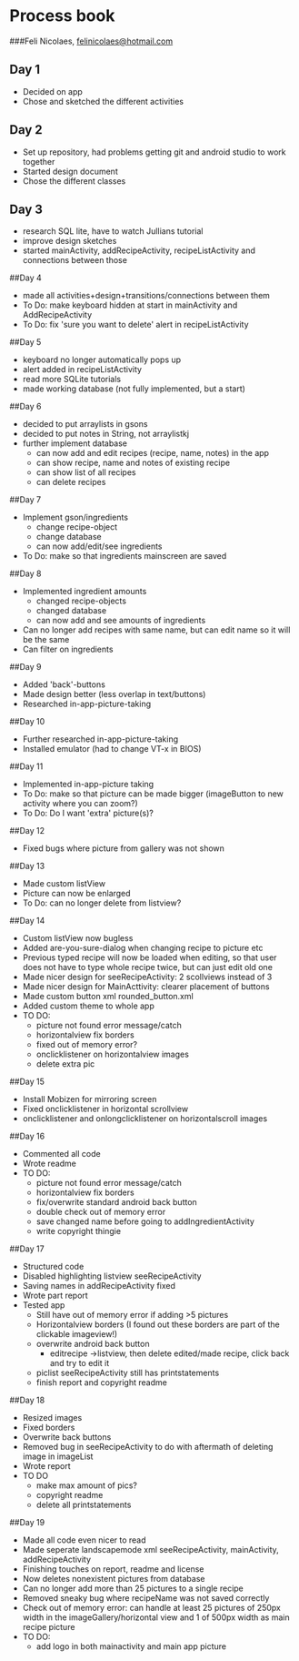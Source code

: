 # Process book
###Feli Nicolaes, felinicolaes@hotmail.com

## Day 1
- Decided on app
- Chose and sketched the different activities

## Day 2
- Set up repository, had problems getting git and android studio to work together
- Started design document
- Chose the different classes

## Day 3
- research SQL lite, have to watch Jullians tutorial
- improve design sketches
- started mainActivity, addRecipeActivity, recipeListActivity and connections between those

##Day 4
- made all activities+design+transitions/connections between them
- To Do: make keyboard hidden at start in mainActivity and AddRecipeActivity
- To Do: fix 'sure you want to delete' alert in recipeListActivity

##Day 5
- keyboard no longer automatically pops up
- alert added in recipeListActivity
- read more SQLite tutorials
- made working database (not fully implemented, but a start)

##Day 6
- decided to put arraylists in gsons
- decided to put notes in String, not arraylistkj
- further implement database
    - can now add and edit recipes (recipe, name, notes) in the app
    - can show recipe, name and notes of existing recipe
    - can show list of all recipes
    - can delete recipes

##Day 7
- Implement gson/ingredients
    - change recipe-object
    - change database
    - can now add/edit/see ingredients
- To Do: make so that ingredients mainscreen are saved

##Day 8
- Implemented ingredient amounts
	- changed recipe-objects
	- changed database
	- can now add and see amounts of ingredients
- Can no longer add recipes with same name, but can edit name so it will be the same
- Can filter on ingredients

##Day 9
- Added 'back'-buttons
- Made design better (less overlap in text/buttons)
- Researched in-app-picture-taking

##Day 10
- Further researched in-app-picture-taking
- Installed emulator (had to change VT-x in BIOS)

##Day 11
- Implemented in-app-picture taking
- To Do: make so that picture can be made bigger (imageButton to new activity where you can zoom?)
- To Do: Do I want 'extra' picture(s)?

##Day 12
- Fixed bugs where picture from gallery was not shown

##Day 13
- Made custom listView
- Picture can now be enlarged
- To Do: can no longer delete from listview?

##Day 14
- Custom listView now bugless
- Added are-you-sure-dialog when changing recipe to picture etc
- Previous typed recipe will now be loaded when editing, so that user does not have to type whole recipe twice, but can just edit old one
- Made nicer design for seeRecipeActivity: 2 scollviews instead of 3
- Made nicer design for MainActtivity: clearer placement of buttons
- Made custom button xml rounded_button.xml
- Added custom theme to whole app
- TO DO:
	- picture not found error message/catch
	- horizontalview fix borders
	- fixed out of memory error?
	- onclicklistener on horizontalview images
	- delete extra pic

##Day 15
- Install Mobizen for mirroring screen
- Fixed onclicklistener in horizontal scrollview
- onclicklistener and onlongclicklistener on horizontalscroll images

##Day 16
- Commented all code
- Wrote readme
- TO DO:
	- picture not found error message/catch
	- horizontalview fix borders
	- fix/overwrite standard android back button
	- double check out of memory error
	- save changed name before going to addIngredientActivity
	- write copyright thingie

##Day 17
- Structured code
- Disabled highlighting listview seeRecipeActivity
- Saving names in addRecipeActivity fixed
- Wrote part report
- Tested app
	- Still have out of memory error if adding >5 pictures
	- Horizontalview borders (I found out these borders are part of the clickable imageview!)
	- overwrite android back button
		- editrecipe ->listview, then delete edited/made recipe, click back and try to edit it
	- piclist seeRecipeActivity still has printstatements
	- finish report and copyright readme

##Day 18
- Resized images
- Fixed borders
- Overwrite back buttons
- Removed bug in seeRecipeActivity to do with aftermath of deleting image in imageList
- Wrote report
- TO DO
	- make max amount of pics?
	- copyright readme
	- delete all printstatements

##Day 19
- Made all code even nicer to read
- Made seperate landscapemode xml seeRecipeActivity, mainActivity, addRecipeActivity
- Finishing touches on report, readme and license
- Now deletes nonexistent pictures from database
- Can no longer add more than 25 pictures to a single recipe
- Removed sneaky bug where recipeName was not saved correctly
- Check out of memory error: can handle at least 25 pictures of 250px width in the imageGallery/horizontal view and 1 of 500px width as main recipe picture
- TO DO:
	- add logo in both mainactivity and main app picture